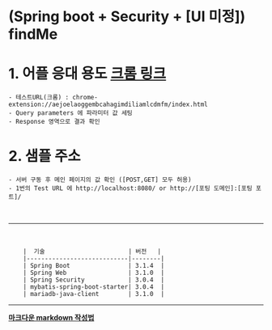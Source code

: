 (Spring boot + Security + [UI 미정]) findMe
=============
# 1. 어플 응대 용도 **[크롬 링크](chrome-extension://aejoelaoggembcahagimdiliamlcdmfm/index.html)**

    - 테스트URL(크롬) : chrome-extension://aejoelaoggembcahagimdiliamlcdmfm/index.html
    - Query parameters 에 파라미터 값 세팅
    - Response 영역으로 결과 확인
# 2. 샘플 주소
    - 서버 구동 후 메인 페이지의 값 확인 ([POST,GET] 모두 허용)
    - 1번의 Test URL 에 http://localhost:8080/ or http://[포팅 도메인]:[포팅 포트]/

<br>

---------------------------------------

<br>


```
	|  기술                       | 버전   | 
	|----------------------------|--------| 
	| Spring Boot                | 3.1.4  | 
	| Spring Web                 | 3.1.0  | 
	| Spring Security            | 3.0.4  | 
	| mybatis-spring-boot-starter| 3.0.4  | 
	| mariadb-java-client        | 3.1.0  |
```

---------------------------------------



**[마크다운 markdown 작성법](https://gist.github.com/ihoneymon/652be052a0727ad59601/)**
